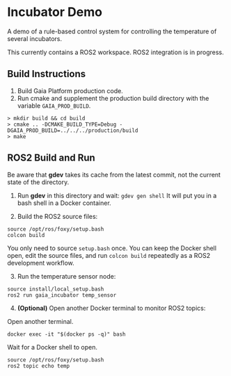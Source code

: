 # Incubator Demo
A demo of a rule-based control system for controlling the temperature of several incubators.

This currently contains a ROS2 workspace. ROS2 integration is in progress.

## Build Instructions
1. Build Gaia Platform production code.
2. Run cmake and supplement the production build directory with the variable `GAIA_PROD_BUILD`.
```
> mkdir build && cd build
> cmake .. -DCMAKE_BUILD_TYPE=Debug -DGAIA_PROD_BUILD=../../../production/build 
> make
```

## ROS2 Build and Run
Be aware that **gdev** takes its cache from the latest commit, not the current state of the directory.

1. Run **gdev** in this directory and wait:
`gdev gen shell`
It will put you in a bash shell in a Docker container.

2. Build the ROS2 source files:
```
source /opt/ros/foxy/setup.bash
colcon build
```
You only need to source `setup.bash` once. You can keep the Docker shell open, edit the source files, and run `colcon build` repeatedly as a ROS2 development workflow.

3. Run the temperature sensor node:
```
source install/local_setup.bash
ros2 run gaia_incubator temp_sensor
```

4. **(Optional)** Open another Docker terminal to monitor ROS2 topics:

Open another terminal.

`docker exec -it "$(docker ps -q)" bash`

Wait for a Docker shell to open.
```
source /opt/ros/foxy/setup.bash
ros2 topic echo temp
```

